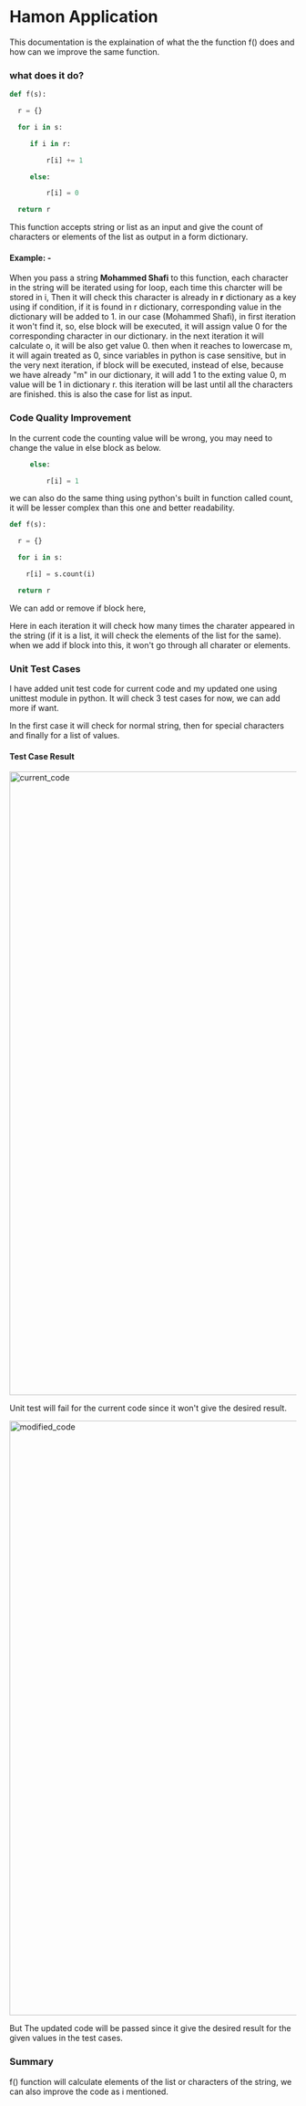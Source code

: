# Hamon Application
 This documentation is the explaination of what the the function f() does and how can we improve the same function.

 ### what does it do?

```python
def f(s):

  r = {}

  for i in s:

     if i in r:

         r[i] += 1

     else:

         r[i] = 0

  return r
```

This function accepts string or list as an input and give the count of characters or elements of the list as output in a form dictionary.

#### Example: - 
When you pass a string **Mohammed Shafi** to this function, each character in the string will be iterated using for loop, each time this charcter will be stored in i, Then it will check this character is already in **r** dictionary as a key using if condition, if it is found in r dictionary, corresponding value in the dictionary will be added to 1. in our case (Mohammed Shafi), in first iteration it won't find it, so, else block will be executed, it will assign value 0 for the corresponding character in our dictionary.
in the next iteration it will calculate o, it will be also get value 0.
then when it reaches to lowercase m, it will again treated as 0, since variables in python is case sensitive, but in the very next iteration, if block will be executed, instead of else, because we have already "m" in our dictionary, it will add 1 to the exting value 0, m value will be 1 in dictionary r.
this iteration will be last until all the characters are finished.
this is also the case for list as input.

### Code Quality Improvement
In the current code the counting value will be wrong, you may need to change the value in else block as below.

```python
     else:

         r[i] = 1
```

we can also do the same thing using python's built in function called count, it will be lesser complex than this one and better readability.

```python
def f(s):

  r = {}

  for i in s:

    r[i] = s.count(i)

  return r
```
We can add or remove if block here,

Here in each iteration it will check how many times the charater appeared in the string (if it is a list, it will check the elements of the list for the same).
when we add if block into this, it won't go through all charater or elements.

### Unit Test Cases

I have added unit test code for current code and my updated one using unittest module in python.
It will check 3 test cases for now, we can add more if want.

In the first case it will check for normal string, then for special characters and finally for a list of values.

#### Test Case Result

<img width="1093" alt="current_code" src="https://github.com/cobsha/hamon-application/assets/71638921/307cac3c-4ff7-4d6f-aaa6-49eefcbab89a">


Unit test will fail for the current code since it won't give the desired result.

<img width="1042" alt="modified_code" src="https://github.com/cobsha/hamon-application/assets/71638921/a3f5bde6-e465-4a83-88ae-52632cb28b83">


But The updated code will be passed since it give the desired result for the given values in the test cases.

### Summary

f() function will calculate elements of the list or characters of the string, we can also improve the code as i mentioned.
